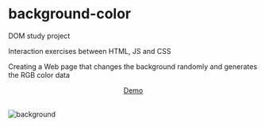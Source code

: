 # background-color

DOM study project

Interaction exercises between HTML, JS and CSS

Creating a Web page that changes the background randomly and generates the RGB color data

<div align="center">
  <a href="https://backgroundcoloradrianalatorre.netlify.app/" target"_blank">Demo</a>
  </div>
  <br/>

![background](https://user-images.githubusercontent.com/101880897/160157145-c5ae8a1c-4a44-478b-b565-984ae89efb7c.png)


